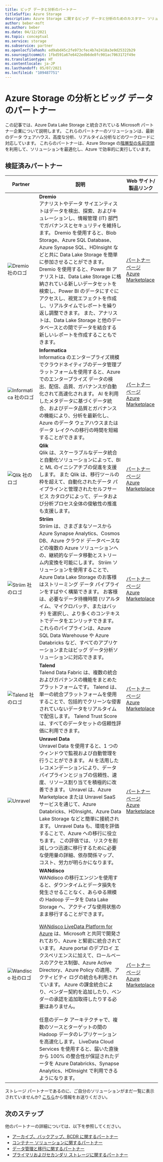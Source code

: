 ```yaml
---
title: ビッグ データと分析のパートナー
titleSuffix: Azure Storage
description: Azure Storage に関するビッグ データと分析のためのカスタマー ソリューションを構築している Microsoft パートナー企業の一覧
author: beber-msft
ms.author: beber
ms.date: 04/12/2021
ms.topic: conceptual
ms.service: storage
ms.subservice: partner
ms.openlocfilehash: ed9abd45c2fe973cfec4b7e2418a3e9d25322b29
ms.sourcegitcommit: 1fbd591a67e6422edb6de8fc901ac7063172f49e
ms.translationtype: HT
ms.contentlocale: ja-JP
ms.lasthandoff: 05/07/2021
ms.locfileid: "109487751"
---
```

# <a name="azure-storage-analytics-and-big-data-partners"></a>Azure Storage の分析とビッグ データのパートナー

この記事では、Azure Data Lake Storage と統合されている Microsoft パートナー企業について説明します。 これらのパートナーのソリューションは、最新のデータ ウェアハウス、高度な分析、リアルタイム分析などのワークロードに対応しています。 これらのパートナーは、Azure Storage の[階層型の名前空間](../../../blobs/data-lake-storage-namespace.md)を利用して、ソリューションを最適化し、Azure で効率的に実行しています。

## <a name="verified-partners"></a>検証済みパートナー

| Partner | 説明 | Web サイト/製品リンク |
| ------- | ----------- | -------------------- |
|![Dremio 社のロゴ](./media/dremio-logo.jpg) |**Dremio**<br>アナリストやデータ サイエンティストはデータを検出、探索、およびキュレーションし、情報管理 (IT) 部門でガバナンスとセキュリティを維持します。 Dremio を使用すると、Blob Storage、Azure SQL Database、Azure Synapse SQL、HDInsight などと共に Data Lake Storage を簡単に参加させることができます。 Dremio を使用すると、Power BI アナリストは、Data Lake Storage に格納されている新しいデータセットを検索し、Power BI のデータにすぐにアクセスし、視覚エフェクトを作成し、リアルタイムでレポートを繰り返し調整できます。 また、アナリストは、Data Lake Storage と他のデータベースとの間でデータを結合する新しいレポートを作成することもできます。|[パートナー ページ](https://www.dremio.com/azure/)<br>[Azure Marketplace](https://azuremarketplace.microsoft.com/marketplace/apps/dremiocorporation.dremio_ce)<br>|
![Informatica 社のロゴ](./media/informatica-logo.png) |**Informatica**<br>Informatica のエンタープライズ規模でクラウドネイティブのデータ管理プラットフォームを使用すると、Azure でのエンタープライズ データの検出、配信、品質、ガバナンスが自動化されて高速化されます。 AI を利用したメタデータに基づくデータ統合、およびデータ品質とガバナンスの機能により、分析を最新化し、Azure のデータ ウェアハウスまたはデータ レイクへの移行の時間を短縮することができます。|[パートナー ページ](https://www.informatica.com/azure)<br>[Azure Marketplace](https://azuremarketplace.microsoft.com/marketplace/apps/informatica.annualiics?tab=Overview)|
![Qlik 社のロゴ](./media/qlik-logo.png) |**Qlik**<br>Qlik は、スケーラブルなデータ統合と自動化ソリューションによって、BI と ML のイニシアチブの促進を支援します。 また Qlik は、移行ツールの枠を超えて、自動化されたデータ パイプラインと管理されたセルフサービス カタログによって、データおよび分析プロセス全体の俊敏性の推進も支援します。|[パートナー ページ](https://www.qlik.com/us/products/technology/qlik-microsoft-azure-migration)<br>[Azure Marketplace](https://azuremarketplace.microsoft.com/marketplace/apps/qlik.qlik_data_integration_platform)|
![Striim 社のロゴ](./media/striim-logo.png) |**Striim**<br>Striim は、さまざまなソースから Azure Synapse Analytics、Cosmos DB、Azure クラウド データベースなどの複数の Azure ソリューションへの、継続的なデータ移動とストリーム内変換を可能にします。 Striim ソリューションを使用することで、Azure Data Lake Storage のお客様はストリーミング データ パイプラインをすばやく構築できます。 お客様は、必要なデータ待機時間 (リアルタイム、マイクロバッチ、またはバッチ) を選択し、より多くのコンテキストでデータをエンリッチできます。 これらのパイプラインは、Azure SQL Data Warehouse や Azure Databricks など、すべてのアプリケーションまたはビッグ データ分析ソリューションに対応できます。 |[パートナー ページ](https://www.striim.com/partners/striim-for-microsoft-azure/)<br>[Azure Marketplace](https://azuremarketplace.microsoft.com/marketplace/apps/striim.azurestorageintegration?tab=overview)|
![Talend 社のロゴ](./media/talend-logo.png) |**Talend**<br>Talend Data Fabric は、複数の統合およびガバナンスの機能をまとめたプラットフォームです。 Talend は、単一の統合プラットフォームを使用することで、包括的でクリーンな侵害されていないデータをリアルタイムで配信します。 Talend Trust Score は、すべてのデータセットの信頼性評価に利用できます。 |[パートナー ページ](https://www.talend.com/partners/microsoft-azure/)<br>[Azure Marketplace](https://azuremarketplace.microsoft.com/marketplace/apps/talend.talendclouddi)|
![Unravel](./media/unravel-logo.png) |**Unravel Data**<br>Unravel Data を使用すると、1 つのウィンドウで監視および自動管理を行うことができます。 AI を活用したレコメンデーションにより、データ パイプラインとジョブの信頼性、速度、リソース割り当てを積極的に改善できます。 Unravel は、Azure Marketplace または Unravel SaaS サービスを通じて、Azure Databricks、HDInsight、Azure Data Lake Storage などと簡単に接続されます。 Unravel Data も、環境を評価することで、Azure への移行に役立ちます。 この評価では、リスクを削減しつつ迅速に移行するために必要な使用量の詳細、依存関係マップ、コスト、労力が明らかになります。|[パートナー ページ](https://www.unraveldata.com/azure-databricks/)<br>[Azure Marketplace](https://azuremarketplace.microsoft.com/marketplace/apps/unravel-data.unravel4databrickssubscriptionasaservice?tab=Overview)
|![Wandisco 社のロゴ](./media/wandisco-logo.jpg) |**WANdisco**<br>WANdisco の移行エンジンを使用すると、ダウンタイムとデータ損失を発生させることなく、あらゆる規模の Hadoop データを Data Lake Storage へ、アクティブな使用状態のまま移行することができます。<br><br>[WANdisco LiveData Platform for Azure](../../../blobs/migrate-gen2-wandisco-live-data-platform.md) は、Microsoft と共同で開発されており、Azure と緊密に統合されています。 Azure portal のデプロイ エクスペリエンスに加えて、ロールベースのアクセス制御、Azure Active Directory、Azure Policy の適用、アクティビティ ログの統合も利用されています。 Azure の課金統合により、ベンダー契約を追加したり、ベンダーの承認を追加取得したりする必要はありません。<br><br>任意のデータ アーキテクチャで、複数のソースとターゲットの間の Hadoop データのレプリケーションを高速化します。 LiveData Cloud Services を使用すると、届いた直後から 100% の整合性が保証されたデータを Azure Databricks、Synapse Analytics、HDInsight で利用できるようになります。 |[パートナー ページ](https://www.wandisco.com/microsoft/)<br>[Azure Marketplace](https://azuremarketplace.microsoft.com/marketplace/apps/wandisco.ldm?tab=Overview)|

ストレージ パートナーであるのに、ご自分のソリューションがまだ一覧に表示されていませんか? [こちら](https://forms.office.com/pages/responsepage.aspx?id=v4j5cvGGr0GRqy180BHbR3i8TQB_XnRAsV3-7XmQFpFUQjY4QlJYUzFHQ0ZBVDNYWERaUlNRVU5IMyQlQCN0PWcu)から情報をお送りください。
## <a name="next-steps"></a>次のステップ

他のパートナーの詳細については、以下を参照してください。

- [アーカイブ、バックアップ、BCDR に関するパートナー](..\backup-archive-disaster-recovery\partner-overview.md)
-  [コンテナー ソリューションに関するパートナー](..\container-solutions\partner-overview.md)
- [データ管理と移行に関するパートナー](..\data-management\partner-overview.md)
- [プライマリおよびセカンダリ ストレージに関するパートナー](..\primary-secondary-storage\partner-overview.md)
